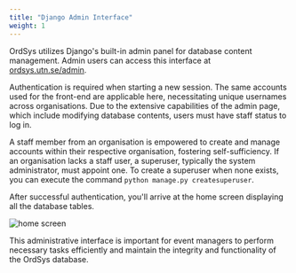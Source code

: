 ```yaml
---
title: "Django Admin Interface"
weight: 1
---
```


OrdSys utilizes Django's built-in admin panel for database content management. Admin users can access this interface at [ordsys.utn.se/admin](https://ordsys.utn.se/admin "Take me there!").

Authentication is required when starting a new session. The same accounts used for the front-end are applicable here, necessitating unique usernames across organisations. Due to the extensive capabilities of the admin page, which include modifying database contents, users must have staff status to log in.

A staff member from an organisation is empowered to create and manage accounts within their respective organisation, fostering self-sufficiency. If an organisation lacks a staff user, a superuser, typically the system administrator, must appoint one. To create a superuser when none exists, you can execute the command `python manage.py createsuperuser`.

After successful authentication, you'll arrive at the home screen displaying all the database tables.

![home screen](/images/ordsys/admin/index.png)

This administrative interface is important for event managers to perform necessary tasks efficiently and maintain the integrity and functionality of the OrdSys database.
